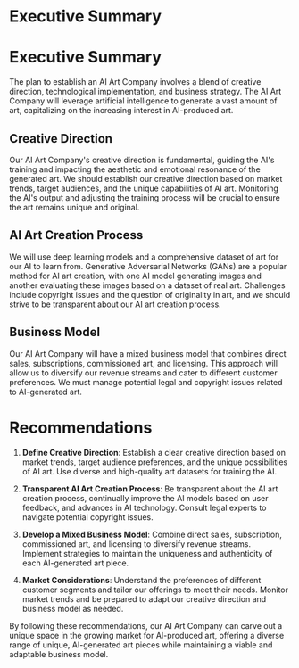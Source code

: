 # Executive Summary

# Executive Summary

The plan to establish an AI Art Company involves a blend of creative direction, technological implementation, and business strategy. The AI Art Company will leverage artificial intelligence to generate a vast amount of art, capitalizing on the increasing interest in AI-produced art.

## Creative Direction

Our AI Art Company's creative direction is fundamental, guiding the AI's training and impacting the aesthetic and emotional resonance of the generated art. We should establish our creative direction based on market trends, target audiences, and the unique capabilities of AI art. Monitoring the AI's output and adjusting the training process will be crucial to ensure the art remains unique and original.

## AI Art Creation Process

We will use deep learning models and a comprehensive dataset of art for our AI to learn from. Generative Adversarial Networks (GANs) are a popular method for AI art creation, with one AI model generating images and another evaluating these images based on a dataset of real art. Challenges include copyright issues and the question of originality in art, and we should strive to be transparent about our AI art creation process.

## Business Model

Our AI Art Company will have a mixed business model that combines direct sales, subscriptions, commissioned art, and licensing. This approach will allow us to diversify our revenue streams and cater to different customer preferences. We must manage potential legal and copyright issues related to AI-generated art.

# Recommendations

1. **Define Creative Direction**: Establish a clear creative direction based on market trends, target audience preferences, and the unique possibilities of AI art. Use diverse and high-quality art datasets for training the AI.

2. **Transparent AI Art Creation Process**: Be transparent about the AI art creation process, continually improve the AI models based on user feedback, and advances in AI technology. Consult legal experts to navigate potential copyright issues.

3. **Develop a Mixed Business Model**: Combine direct sales, subscription, commissioned art, and licensing to diversify revenue streams. Implement strategies to maintain the uniqueness and authenticity of each AI-generated art piece.

4. **Market Considerations**: Understand the preferences of different customer segments and tailor our offerings to meet their needs. Monitor market trends and be prepared to adapt our creative direction and business model as needed.

By following these recommendations, our AI Art Company can carve out a unique space in the growing market for AI-produced art, offering a diverse range of unique, AI-generated art pieces while maintaining a viable and adaptable business model.